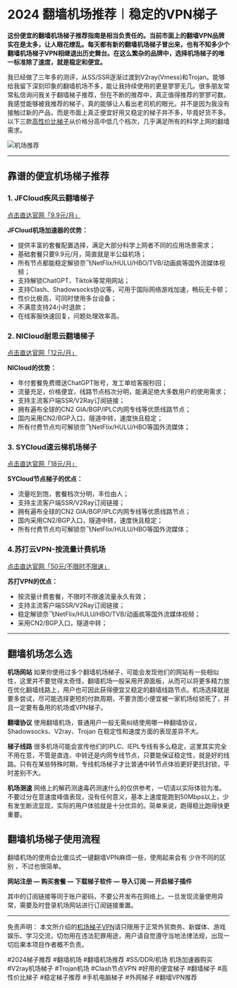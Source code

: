 # 2024 翻墙机场推荐︱稳定的VPN梯子

**这份便宜的翻墙机场梯子推荐指南是相当负责任的。当前市面上的翻墙VPN品牌实在是太多，让人眼花缭乱。每天都有新的翻墙机场梯子冒出来，也有不知多少个翻墙机场梯子VPN相继退出历史舞台。在这么繁杂的品牌中，选择机场梯子的唯一标准除了速度，就是稳定和便宜。**

我已经做了三年多的测评，从SS/SSR逐渐过渡到V2ray(Vmess)和Trojan。能够给我留下深刻印象的翻墙机场不多，能让我持续使用的更是寥寥无几。很多朋友常常私信询问我关于翻墙梯子推荐，但在不断的推荐中，真正值得推荐的寥寥可数。我感觉能够被我推荐的梯子，真的能够让人看出老司机的眼光。并不是因为我没有接触过新的产品，而是市面上真正便宜好用又稳定的梯子并不多，毕竟好货不多。以下三款[高性价比梯子](https://github.com/AlipJJ/tizi)从价格分高中低几个档次，几乎满足所有的科学上网的翻墙需求。

![机场推荐](https://github.com/2025vpn/jichangtuijian/assets/163795710/e991789e-066b-4805-ad83-17347abee759)


---

## 靠谱的便宜机场梯子推荐
### 1. JFCloud疾风云翻墙梯子
[点击直达官网「9.9元/月」](https://go.51tz.cc/jfcloud)

**JFCloud机场加速器的优势：**
* 提供丰富的套餐配置选择，满足大部分科学上网者不同的应用场景需求；
* 基础套餐只要9.9元/月，简直就是半公益机场；
* 所有节点都能稳定解锁奈飞NetFlix/HULU/HBO/TVB/动画疯等国外流媒体视频；
* 支持解锁ChatGPT、Tiktok等常用网站；
* 支持Clash、Shadowsocks协议等，可用于国际网络游戏加速，畅玩无卡顿；
* 性价比极高，可同时使用多台设备；
* 不满意支持24小时退款；
* 在线客服快速回复，问题处理效率高。


### 2. NICloud耐思云翻墙梯子
[点击直达官网「12元/月」](https://go.51tz.cc/nicecloud)

**NICloud的优势：**
* 年付套餐免费赠送ChatGPT账号，发工单给客服秒回；
* 流量充足，价格便宜，线路节点档次分明，能满足绝大多数用户的使用需求；
* 支持主流客户端SSR/V2Ray订阅链接；
* 拥有遍布全球的CN2 GIA/BGP/IPLC内网专线等优质线路节点；
* 国内采用CN2/BGP入口，隧道中转，速度快且稳定；
* 所有付费节点均可解锁奈飞NetFlix/HULU/HBO等国外流媒体；

### 3. SYCloud速云梯机场梯子
[点击直达官网「18元/月」](https://go.51tz.cc/sycloud)

**SYCloud节点梯子的优点：**
* 流量吃到饱，套餐档次分明，丰俭由人；
* 支持主流客户端SSR/V2Ray订阅链接；
* 拥有遍布全球的CN2 GIA/BGP/IPLC内网专线等优质线路节点；
* 国内采用CN2/BGP入口，隧道中转，速度快且稳定；
* 所有付费节点均可解锁奈飞NetFlix/HULU/HBO等国外流媒体；
 
### 4.苏打云VPN-按流量计费机场
[点击直达官网「50元/不限时不限速」](https://go.51tz.cc/sodacloud)

**苏打VPN的优点：**
* 按流量计费套餐，不限时不限速流量永久有效；
* 支持主流客户端SSR/V2Ray订阅链接；
* 稳定解锁奈飞NetFlix/HULU/HBO/TVB/动画疯等国外流媒体视频；
* 采用CN2/BGP入口，隧道中转；


---

## 翻墙机场怎么选
**机场网站**
如果你使用过多个翻墙机场梯子，可能会发现他们的网站有一些相似性，这里并不要觉得太奇怪，翻墙机场一般采用开源面板，从而可以将更多精力放在优化翻墙线路上，用户也可因此获得便宜又稳定的翻墙线路节点。机场选择就是要多尝试，尽可能选择更短的付款周期，不要贪图小便宜被一家机场给锁死了，并且一定要有备用的机场或VPN梯子。

**翻墙协议**
使用翻墙机场，普通用户一般无需纠结使用哪一种翻墙协议，Shadowsocks、V2ray、Trojan 在稳定性和速度方面的表现差异不大。

**梯子线路**
很多机场可能会宣传他们的IPLC、IEPL专线有多么稳定，这里其实完全不用在意，不管是直连、中转还是内网专线节点，只要能保证稳定性，就是好的线路。只有在某些特殊时期，专线机场梯子才比普通中转节点体验更好更抗封锁，平时差别不大。

**机场测速**
网络上的解药测速毒药测速什么的仅供参考，一切请以实际体验为准。不要过分在意速度峰值表现，没有任何意义，基本上速度能跑到50Mbps以上，少有发生断流显现，实际的用户体验就是十分优异的。简单来说，跑得稳比跑得快更重要。

## 翻墙机场梯子使用流程
翻墙机场的使用会比傻瓜式一键翻墙VPN麻烦一些，使用起来会有 少许不同的区别 ，不过也很简单。

**网站注册 — 购买套餐 — 下载梯子软件 — 导入订阅 — 开启梯子插件**

其中的订阅链接等同于账户密码，不要公开发布在网络上。一旦发现流量使用异常，需要及时登录机场网站进行订阅链接重置。

---

免责声明： 本文所介绍的[机场梯子VPN](https://gitlab.com/best_vpn1/SSR-V2Ray-Trojan)请只限用于正常外贸商务、新媒体、游戏娱乐、学习交流，切勿用在违法犯罪用途，用户请自觉遵守当地法律法规，出现一切后果本项目作者概不负责。

#2024梯子推荐 #翻墙机场 #翻墙机场推荐 #SS/DDR/机场 机场加速器购买 #V2ray机场梯子 #Trojan机场 #Clash节点VPN #好用的便宜梯子 #翻墙梯子 #高性价比梯子 #稳定梯子推荐 #手机电脑梯子 #外网梯子 #翻墙VPN推荐
